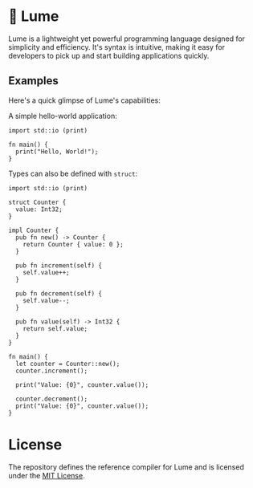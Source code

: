 # 🌙 Lume

Lume is a lightweight yet powerful programming language designed for simplicity and efficiency. It's syntax is intuitive, making it easy for developers to pick up and start building applications quickly. 

## Examples

Here's a quick glimpse of Lume's capabilities:

A simple hello-world application:
```lm
import std::io (print)

fn main() {
  print("Hello, World!");
}
```

Types can also be defined with `struct`:
```lm
import std::io (print)

struct Counter {
  value: Int32;
}

impl Counter {
  pub fn new() -> Counter {
    return Counter { value: 0 };
  }

  pub fn increment(self) {
    self.value++;
  }

  pub fn decrement(self) {
    self.value--;
  }

  pub fn value(self) -> Int32 {
    return self.value;
  }
}

fn main() {
  let counter = Counter::new();
  counter.increment();

  print("Value: {0}", counter.value());

  counter.decrement();
  print("Value: {0}", counter.value());
}
```

# License

The repository defines the reference compiler for Lume and is licensed under the [MIT License](./LICENSE.md).

